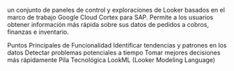 un conjunto de paneles de control y exploraciones de Looker basados en el marco de trabajo Google Cloud Cortex para SAP. Permite a los usuarios obtener información más rápida sobre sus datos de pedidos a cobros, finanzas e inventario.

Puntos Principales de Funcionalidad
Identificar tendencias y patrones en los datos
Detectar problemas potenciales a tiempo
Tomar mejores decisiones más rápidamente
Pila Tecnológica
LookML (Looker Modeling Language)

